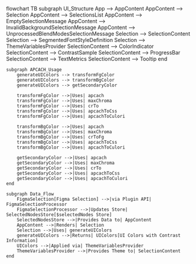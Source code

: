 flowchart TB
    subgraph UI_Structure
        App --> AppContent
        AppContent --> Selection
        AppContent --> SelectionsList
        AppContent --> EmptySelectionMessage
        AppContent --> InvalidBackgroundSelectionMessage
        AppContent --> UnprocessedBlendModesSelectionMessage
        Selection --> SelectionContent
        Selection --> SegmentedFontStyleDefinition
        Selection --> ThemeVariablesProvider
        SelectionContent --> ColorIndicator
        SelectionContent --> ContrastSample
        SelectionContent --> ProgressBar
        SelectionContent --> TextMetrics
        SelectionContent --> Tooltip
    end

    subgraph APCACH_Usage
        generateUIColors --> transformFgColor
        generateUIColors --> transformBgColor
        generateUIColors --> getSecondaryColor
        
        transformFgColor -->|Uses| apcach
        transformFgColor -->|Uses| maxChroma
        transformFgColor -->|Uses| crTo
        transformFgColor -->|Uses| apcachToCss
        transformFgColor -->|Uses| apcachToCulori
        
        transformBgColor -->|Uses| apcach
        transformBgColor -->|Uses| maxChroma
        transformBgColor -->|Uses| crToFg
        transformBgColor -->|Uses| apcachToCss
        transformBgColor -->|Uses| apcachToCulori
        
        getSecondaryColor -->|Uses| apcach
        getSecondaryColor -->|Uses| maxChroma
        getSecondaryColor -->|Uses| crTo
        getSecondaryColor -->|Uses| apcachToCss
        getSecondaryColor -->|Uses| apcachToCulori
    end

    subgraph Data_Flow
        FigmaSelection[Figma Selection] -->|via Plugin API| FigmaSelectionProcessor
        FigmaSelectionProcessor -->|Updates Store| SelectedNodesStore[$selectedNodes Store]
        SelectedNodesStore -->|Provides Data to| AppContent
        AppContent -->|Renders| Selection
        Selection -->|Uses| generateUIColors
        generateUIColors -->|Returns| UIColors[UI Colors with Contrast Information]
        UIColors -->|Applied via| ThemeVariablesProvider
        ThemeVariablesProvider -->|Provides Theme to| SelectionContent
    end